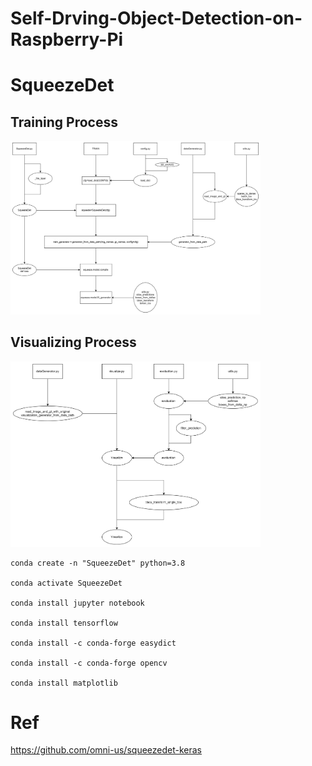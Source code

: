 # Self-Drving-Object-Detection-on-Raspberry-Pi

# SqueezeDet
## Training Process
<img src="https://raw.githubusercontent.com/Ratherman/Self-Drving-Object-Detection-on-Raspberry-Pi/main/imgs/train_process.png" width="400" />

## Visualizing Process
<img src="https://raw.githubusercontent.com/Ratherman/Self-Drving-Object-Detection-on-Raspberry-Pi/main/imgs/visualize_process.png" width="400" />

```
conda create -n "SqueezeDet" python=3.8

conda activate SqueezeDet

conda install jupyter notebook

conda install tensorflow

conda install -c conda-forge easydict

conda install -c conda-forge opencv

conda install matplotlib
```

# Ref
https://github.com/omni-us/squeezedet-keras
